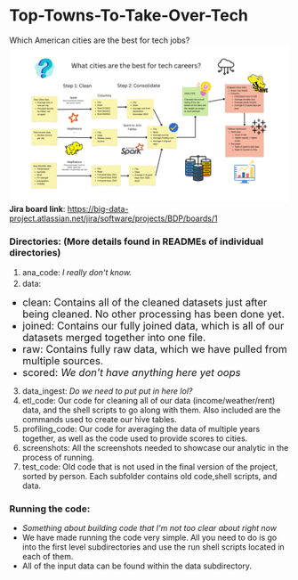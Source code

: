 # Top-Towns-To-Take-Over-Tech
Which American cities are the best for tech jobs?
![Our diagram showcasing our pipelines and processes](diagram.png)
**Jira board link**: <https://big-data-project.atlassian.net/jira/software/projects/BDP/boards/1>
### Directories: (More details found in READMEs of individual directories)
1. ana_code: *I really don't know.*
2. data:<font size="4">
- clean: Contains all of the cleaned datasets just after being cleaned. No other processing has been done yet.
- joined: Contains our fully joined data, which is all of our datasets merged together into one file.
- raw: Contains fully raw data, which we have pulled from multiple sources.
- scored: *We don't have anything here yet oops*</font>
3. data_ingest: *Do we need to put put in here lol?*
4. etl_code: Our code for cleaning all of our data (income/weather/rent) data, and the shell scripts to go along with them. Also included are the commands used to create our hive tables.
5. profiling_code: Our code for averaging the data of multiple years together, as well as the code used to provide scores to cities.
6. screenshots: All the screenshots needed to showcase our analytic in the process of running.
7. test_code: Old code that is not used in the final version of the project, sorted by person. Each subfolder contains old code,shell scripts, and data.

### Running the code:
- *Something about building code that I'm not too clear about right now*
- We have made running the code very simple. All you need to do is go into the first level subdirectories and use the run shell scripts located in each of them.
- All of the input data can be found within the data subdirectory.
